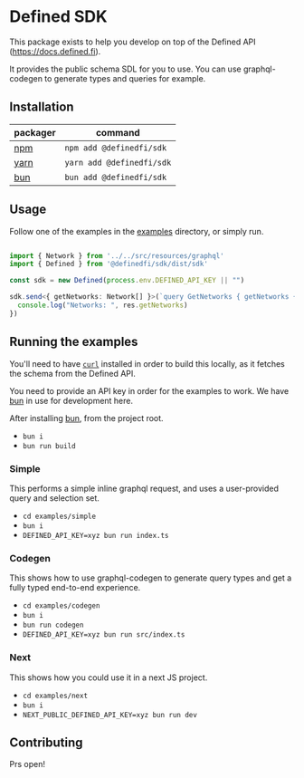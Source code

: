 # Defined SDK

This package exists to help you develop on top of the Defined API (https://docs.defined.fi).

It provides the public schema SDL for you to use. You can use graphql-codegen to generate types and queries for example.

## Installation

| packager                      | command                   |
| ----------------------------- | ------------------------- |
| [npm](https://www.npmjs.com/) | `npm add @definedfi/sdk`  |
| [yarn](https://yarnpkg.com/)  | `yarn add @definedfi/sdk` |
| [bun](https://bun.sh/)        | `bun add @definedfi/sdk`  |

## Usage

Follow one of the examples in the [examples](/examples) directory, or simply run.

```typescript

import { Network } from '../../src/resources/graphql'
import { Defined } from '@definedfi/sdk/dist/sdk'

const sdk = new Defined(process.env.DEFINED_API_KEY || "")

sdk.send<{ getNetworks: Network[] }>(`query GetNetworks { getNetworks { id name } }`, {}).then(res => {
  console.log("Networks: ", res.getNetworks)
})

```

## Running the examples

You'll need to have [`curl`](https://curl.se/) installed in order to build this locally, as it fetches the schema from the Defined API.

You need to provide an API key in order for the examples to work. We have [bun](https://bun.sh) in use for development here.

After installing [bun](https://bun.sh), from the project root.

* `bun i`
* `bun run build`

### Simple
This performs a simple inline graphql request, and uses a user-provided query and selection set.

* `cd examples/simple`
* `bun i`
* `DEFINED_API_KEY=xyz bun run index.ts`

### Codegen
This shows how to use graphql-codegen to generate query types and get a fully typed end-to-end experience.

* `cd examples/codegen`
* `bun i`
* `bun run codegen`
* `DEFINED_API_KEY=xyz bun run src/index.ts`

### Next
This shows how you could use it in a next JS project.

* `cd examples/next`
* `bun i`
* `NEXT_PUBLIC_DEFINED_API_KEY=xyz bun run dev`

## Contributing

Prs open!
